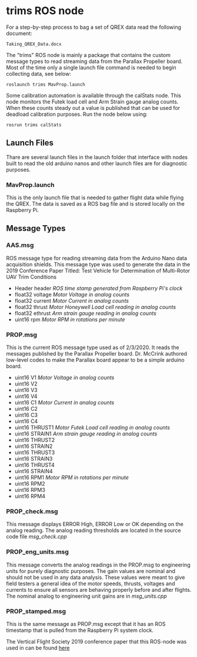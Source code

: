 # trims ROS node

For a step-by-step process to bag a set of QREX data read the following document:
```
Taking_QREX_Data.docx
```
The "trims" ROS node is mainly a package that contains the custom message types to read streaming data from the Parallax Propeller board. Most of the time only a single launch file command is needed to begin collecting data, see below:
```
roslaunch trims MavProp.launch
```
Some calibration automation is available through the calStats node. This node monitors the Futek load cell and Arm Strain gauge analog counts. When these counts steady out a value is published that can be used for deadload calibration purposes. Run the node below using:
```
rosrun trims calStats
```

## Launch Files
Thare are several launch files in the launch folder that interface with nodes built to read the old arduino nanos and other launch files are for diagnostic purposes.

### MavProp.launch
This is the only launch file that is needed to gather flight data while flying the QREX. The data is saved as a ROS bag file and is stored locally on the Raspberry Pi.

## Message Types

### AAS.msg
ROS message type for reading streaming data from the Arduino Nano data acquisition shields. This message type was used to generate the data in the 2019 Conference Paper Titled: Test Vehicle for Determination of Multi-Rotor UAV Trim Conditions

- Header header *ROS time stamp generated from Raspberry Pi's clock*
- float32 voltage *Motor Voltage in analog counts*
- float32 current *Motor Current in analog counts*
- float32 thrust  *Motor Honeywell Load cell reading in analog counts*
- float32 ethrust *Arm strain gauge reading in analog counts*
- uint16 rpm *Motor RPM in rotations per minute*

### PROP.msg
This is the current ROS message type used as of 2/3/2020. It reads the messages published by the Parallax Propeller board. Dr. McCrink authored low-level codes to make the Parallax board appear to be a simple arduino board.

- uint16 V1 *Motor Voltage in analog counts*
- uint16 V2
- uint16 V3
- uint16 V4
- uint16 C1 *Motor Current in analog counts*
- uint16 C2
- uint16 C3
- uint16 C4
- uint16 THRUST1 *Motor Futek Load cell reading in analog counts*
- uint16 STRAIN1 *Arm strain gauge reading in analog counts*
- uint16 THRUST2
- uint16 STRAIN2
- uint16 THRUST3
- uint16 STRAIN3
- uint16 THRUST4
- uint16 STRAIN4
- uint16 RPM1 *Motor RPM in rotations per minute*
- uint16 RPM2
- uint16 RPM3
- uint16 RPM4

### PROP_check.msg
This message displays ERROR High, ERROR Low or OK depending on the analog reading. The analog reading thresholds are located in the source code file *msg_check.cpp*

### PROP_eng_units.msg
This message converts the analog readings in the PROP.msg to engineering units for purely diagnostic purposes. The gain values are nominal and should not be used in any data analysis. These values were meant to give field testers a general idea of the motor speeds, thrusts, voltages and currents to ensure all sensors are behaving properly before and after flights. The nominal analog to engineering unit gains are in *msg_units.cpp*

### PROP_stamped.msg
This is the same message as PROP.msg except that it has an ROS timestamp that is pulled from the Raspberry Pi system clock.

The Vertical Flight Society 2019 conference paper that this ROS-node was used in can be found [here]

[here]: https://vtol.org/store/product/flight-test-vehicle-for-determination-of-multirotor-uav-trim-conditions-14600.cfm
